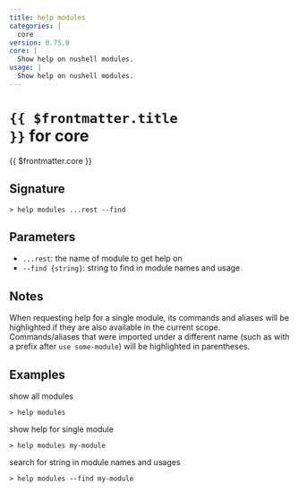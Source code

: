```yaml
---
title: help modules
categories: |
  core
version: 0.75.0
core: |
  Show help on nushell modules.
usage: |
  Show help on nushell modules.
---
```


# <code>{{ $frontmatter.title }}</code> for core

<div class='command-title'>{{ $frontmatter.core }}</div>

## Signature

```> help modules ...rest --find```

## Parameters

 -  `...rest`: the name of module to get help on
 -  `--find {string}`: string to find in module names and usage

## Notes
When requesting help for a single module, its commands and aliases will be highlighted if they
are also available in the current scope. Commands/aliases that were imported under a different name
(such as with a prefix after `use some-module`) will be highlighted in parentheses.
## Examples

show all modules
```shell
> help modules
```

show help for single module
```shell
> help modules my-module
```

search for string in module names and usages
```shell
> help modules --find my-module
```
